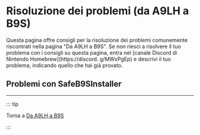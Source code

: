 # Risoluzione dei problemi (da A9LH a B9S)

Questa pagina offre consigli per la risoluzione dei problemi comunemente riscontrati nella pagina "Da A9LH a B9S". Se non riesci a risolvere il tuo problema con i consigli su questa pagina, entra nel [canale Discord di Nintendo Homebrew](https://discord. g/MWxPgEp) e descrivi il tuo problema, indicando quello che hai già provato.

## Problemi con SafeB9SInstaller

<!--@include: ./_include/troubleshooting-sb9si-bin.md -->

<!--@include: ./_include/troubleshooting-sb9si-common.md -->

<!--@include: ./_include/troubleshooting-get-help-common.md -->

---

::: tip

Torna a [Da A9LH a B9S](a9lh-to-b9s)

:::

<!--@include: ./_include/troubleshooting-return.md -->
